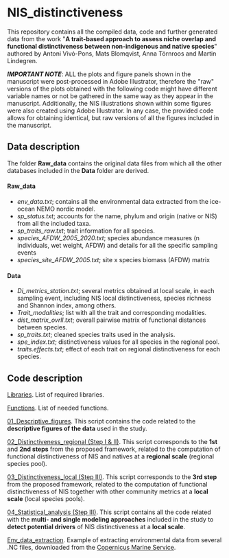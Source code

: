 # NIS_distinctiveness
This repository contains all the compiled data, code and further generated data from the work "**A trait-based approach to assess niche overlap and functional distinctiveness between non-indigenous and native species**" authored by Antoni Vivó-Pons, Mats Blomqvist, Anna Törnroos and Martin Lindegren.

**_IMPORTANT NOTE_**: ALL the plots and figure panels shown in the manuscript were post-processed in Adobe Illustrator, therefore the "raw" versions of the plots obtained with the following code might have different variable names or not be gathered in the same way as they appear in the manuscript. Additionally, the NIS illustrations shown within some figures were also created using Adobe Illustrator. In any case, the provided code allows for obtaining identical, but raw versions of all the figures included in the manuscript. 

## Data description
The folder **Raw_data** contains the original data files from which all the other databases included in the **Data** folder are derived.

#### Raw_data
- _env_data.txt_; contains all the environmental data extracted from the ice-ocean NEMO nordic model.
- _sp_status.txt_; accounts for the name, phylum and origin (native or NIS) from all the included taxa.
- _sp_traits_raw.txt_; trait information for all species.
- _species_AFDW_2005_2020.txt_; species abundance measures (n individuals, wet weight, AFDW) and details for all the specific sampling events
- _species_site_AFDW_2005.txt_; site x species biomass (AFDW) matrix

#### Data
- _Di_metrics_station.txt_; several metrics obtained at local scale, in each sampling event, including NIS local distinctiveness, species richness and Shannon index, among others.
- _Trait_modalities_; list with all the trait and corresponding modalities.
- _dist_matrix_ovrll.txt_; overall pairwise matrix of functional distances between species.
- _sp_traits.txt_; cleaned species traits used in the analysis.
- _spe_index.txt_; distinctiveness values for all species in the regional pool.
- _traits.effects.txt_; effect of each trait on regional distinctiveness for each species. 

## Code description
[Libraries](https://github.com/ToniVP/NIS_distinctiveness/blob/main/Code/Libraries.R). List of required libraries.

[Functions](https://github.com/ToniVP/NIS_distinctiveness/blob/main/Code/Functions.R). List of needed functions.

[01_Descriptive_figures](https://github.com/ToniVP/NIS_distinctiveness/blob/main/Code/01_Descriptive%20figures.R). This script contains the code related to the **descriptive figures of the data** used in the study.

[02_Distinctiveness_regional (Step I & II)](https://github.com/ToniVP/NIS_distinctiveness/blob/main/Code/02_Distinctiveness_regional%20(Step%20I%20%26%20II).R). This script corresponds to the **1st** and **2nd steps** from the proposed framework, related to the computation of functional distinctiveness of NIS and natives at a **regional scale** (regional species pool).

[03_Distinctiveness_local (Step III)](https://github.com/ToniVP/NIS_distinctiveness/blob/main/Code/03_Distinctiveness_local%20(Step%20III).R). This script corresponds to the **3rd step** from the proposed framework, related to the computation of functional distinctiveness of NIS together with other community metrics at a **local scale** (local species pools). 

[04_Statistical_analysis (Step III)](https://github.com/ToniVP/NIS_distinctiveness/blob/main/Code/04_Statistical_analysis%20(Step%20III).R). This script contains all the code related with the **multi- and single modeling approaches** included in the study to **detect potential drivers** of NIS distinctiveness at a **local scale**. 

[Env_data_extraction](https://github.com/ToniVP/NIS_distinctiveness/blob/main/Code/Env_data_extraction.R). Example of extracting environmental data from several .NC files, downloaded from the [Copernicus Marine Service](https://data.marine.copernicus.eu/products).





